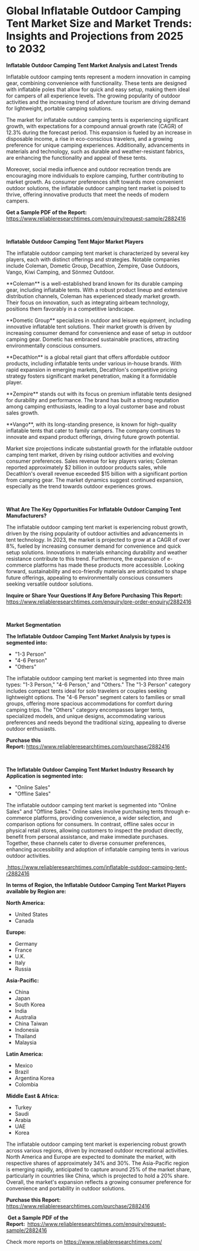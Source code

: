 <p><h1>Global Inflatable Outdoor Camping Tent Market Size and Market Trends: Insights and Projections from 2025 to 2032</h1></p><p><strong>Inflatable Outdoor Camping Tent Market Analysis and Latest Trends</strong></p>
<p><p>Inflatable outdoor camping tents represent a modern innovation in camping gear, combining convenience with functionality. These tents are designed with inflatable poles that allow for quick and easy setup, making them ideal for campers of all experience levels. The growing popularity of outdoor activities and the increasing trend of adventure tourism are driving demand for lightweight, portable camping solutions. </p><p>The market for inflatable outdoor camping tents is experiencing significant growth, with expectations for a compound annual growth rate (CAGR) of 12.3% during the forecast period. This expansion is fueled by an increase in disposable income, a rise in eco-conscious travelers, and a growing preference for unique camping experiences. Additionally, advancements in materials and technology, such as durable and weather-resistant fabrics, are enhancing the functionality and appeal of these tents. </p><p>Moreover, social media influence and outdoor recreation trends are encouraging more individuals to explore camping, further contributing to market growth. As consumer preferences shift towards more convenient outdoor solutions, the inflatable outdoor camping tent market is poised to thrive, offering innovative products that meet the needs of modern campers.</p></p>
<p><strong>Get a Sample PDF of the Report:&nbsp;</strong> <a href="https://www.reliableresearchtimes.com/enquiry/request-sample/2882416?utm_campaign=2642&utm_medium=2&utm_source=Github&utm_content=ia&utm_term=13032025&utm_id=inflatable-outdoor-camping-tent">https://www.reliableresearchtimes.com/enquiry/request-sample/2882416</a></p>
<p>&nbsp;</p>
<p><strong>Inflatable Outdoor Camping Tent Major Market Players</strong></p>
<p><p>The inflatable outdoor camping tent market is characterized by several key players, each with distinct offerings and strategies. Notable companies include Coleman, Dometic Group, Decathlon, Zempire, Oase Outdoors, Vango, Kiwi Camping, and Sönmez Outdoor.</p><p>**Coleman** is a well-established brand known for its durable camping gear, including inflatable tents. With a robust product lineup and extensive distribution channels, Coleman has experienced steady market growth. Their focus on innovation, such as integrating airbeam technology, positions them favorably in a competitive landscape.</p><p>**Dometic Group** specializes in outdoor and leisure equipment, including innovative inflatable tent solutions. Their market growth is driven by increasing consumer demand for convenience and ease of setup in outdoor camping gear. Dometic has embraced sustainable practices, attracting environmentally conscious consumers.</p><p>**Decathlon** is a global retail giant that offers affordable outdoor products, including inflatable tents under various in-house brands. With rapid expansion in emerging markets, Decathlon's competitive pricing strategy fosters significant market penetration, making it a formidable player.</p><p>**Zempire** stands out with its focus on premium inflatable tents designed for durability and performance. The brand has built a strong reputation among camping enthusiasts, leading to a loyal customer base and robust sales growth.</p><p>**Vango**, with its long-standing presence, is known for high-quality inflatable tents that cater to family campers. The company continues to innovate and expand product offerings, driving future growth potential.</p><p>Market size projections indicate substantial growth for the inflatable outdoor camping tent market, driven by rising outdoor activities and evolving consumer preferences. Sales revenue for key players varies; Coleman reported approximately $2 billion in outdoor products sales, while Decathlon's overall revenue exceeded $15 billion with a significant portion from camping gear. The market dynamics suggest continued expansion, especially as the trend towards outdoor experiences grows.</p></p>
<p>&nbsp;</p>
<p><strong>What Are The Key Opportunities For Inflatable Outdoor Camping Tent Manufacturers?</strong></p>
<p><p>The inflatable outdoor camping tent market is experiencing robust growth, driven by the rising popularity of outdoor activities and advancements in tent technology. In 2023, the market is projected to grow at a CAGR of over 8%, fueled by increasing consumer demand for convenience and quick setup solutions. Innovations in materials enhancing durability and weather resistance contribute to this trend. Furthermore, the expansion of e-commerce platforms has made these products more accessible. Looking forward, sustainability and eco-friendly materials are anticipated to shape future offerings, appealing to environmentally conscious consumers seeking versatile outdoor solutions.</p></p>
<p><strong>Inquire or Share Your Questions If Any Before Purchasing This Report:</strong> <a href="https://www.reliableresearchtimes.com/enquiry/pre-order-enquiry/2882416?utm_campaign=2642&utm_medium=2&utm_source=Github&utm_content=ia&utm_term=13032025&utm_id=inflatable-outdoor-camping-tent">https://www.reliableresearchtimes.com/enquiry/pre-order-enquiry/2882416</a></p>
<p>&nbsp;</p>
<p><strong>Market Segmentation</strong></p>
<p><strong>The Inflatable Outdoor Camping Tent Market Analysis by types is segmented into:</strong></p>
<p><ul><li>"1-3 Person"</li><li>"4-6 Person"</li><li>"Others"</li></ul></p>
<p><p>The inflatable outdoor camping tent market is segmented into three main types: "1-3 Person," "4-6 Person," and "Others." The "1-3 Person" category includes compact tents ideal for solo travelers or couples seeking lightweight options. The "4-6 Person" segment caters to families or small groups, offering more spacious accommodations for comfort during camping trips. The "Others" category encompasses larger tents, specialized models, and unique designs, accommodating various preferences and needs beyond the traditional sizing, appealing to diverse outdoor enthusiasts.</p></p>
<p><strong>Purchase this Report:&nbsp;</strong><a href="https://www.reliableresearchtimes.com/purchase/2882416?utm_campaign=2642&utm_medium=2&utm_source=Github&utm_content=ia&utm_term=13032025&utm_id=inflatable-outdoor-camping-tent">https://www.reliableresearchtimes.com/purchase/2882416</a></p>
<p>&nbsp;</p>
<p><strong>The Inflatable Outdoor Camping Tent Market Industry Research by Application is segmented into:</strong></p>
<p><ul><li>"Online Sales"</li><li>"Offline Sales"</li></ul></p>
<p><p>The inflatable outdoor camping tent market is segmented into "Online Sales" and "Offline Sales." Online sales involve purchasing tents through e-commerce platforms, providing convenience, a wider selection, and comparison options for consumers. In contrast, offline sales occur in physical retail stores, allowing customers to inspect the product directly, benefit from personal assistance, and make immediate purchases. Together, these channels cater to diverse consumer preferences, enhancing accessibility and adoption of inflatable camping tents in various outdoor activities.</p></p>
<p><a href="https://www.reliableresearchtimes.com/inflatable-outdoor-camping-tent-r2882416?utm_campaign=2642&utm_medium=2&utm_source=Github&utm_content=ia&utm_term=13032025&utm_id=inflatable-outdoor-camping-tent">&nbsp;https://www.reliableresearchtimes.com/inflatable-outdoor-camping-tent-r2882416</a></p>
<p><strong>In terms of Region, the Inflatable Outdoor Camping Tent Market Players available by Region are:</strong></p>
<p>
    <p> <strong> North America: </strong>
        <ul>
            <li>United States</li>
            <li>Canada</li>
        </ul>
        </p> 
    <p> <strong> Europe: </strong>
        <ul>
            <li>Germany</li>
            <li>France</li>
            <li>U.K.</li>
            <li>Italy</li>
            <li>Russia</li>
        </ul>
        </p> 
    <p> <strong> Asia-Pacific: </strong>
        <ul>
            <li>China</li>
            <li>Japan</li>
            <li>South Korea</li>
            <li>India</li>
            <li>Australia</li>
            <li>China Taiwan</li>
            <li>Indonesia</li>
            <li>Thailand</li>
            <li>Malaysia</li>
        </ul>
        </p> 
    <p> <strong> Latin America: </strong>
        <ul>
            <li>Mexico</li>
            <li>Brazil</li>
            <li>Argentina Korea</li>
            <li>Colombia</li>
        </ul>
        </p> 
    <p> <strong> Middle East & Africa: </strong>
        <ul>
            <li>Turkey</li>
            <li>Saudi</li>
            <li>Arabia</li>
            <li>UAE</li>
            <li>Korea</li>
        </ul>
    </p>
    </p>
<p><p>The inflatable outdoor camping tent market is experiencing robust growth across various regions, driven by increased outdoor recreational activities. North America and Europe are expected to dominate the market, with respective shares of approximately 34% and 30%. The Asia-Pacific region is emerging rapidly, anticipated to capture around 25% of the market share, particularly in countries like China, which is projected to hold a 20% share. Overall, the market's expansion reflects a growing consumer preference for convenience and portability in outdoor solutions.</p></p>
<p><strong>Purchase this Report: </strong><a href="https://www.reliableresearchtimes.com/purchase/2882416?utm_campaign=2642&utm_medium=2&utm_source=Github&utm_content=ia&utm_term=13032025&utm_id=inflatable-outdoor-camping-tent">https://www.reliableresearchtimes.com/purchase/2882416</a></p>
<p>&nbsp;<strong>Get a Sample PDF of the Report:&nbsp;&nbsp;</strong><a href="https://www.reliableresearchtimes.com/enquiry/request-sample/2882416?utm_campaign=2642&utm_medium=2&utm_source=Github&utm_content=ia&utm_term=13032025&utm_id=inflatable-outdoor-camping-tent">https://www.reliableresearchtimes.com/enquiry/request-sample/2882416</a></p>
<p><strong></strong></p>
<p>Check more reports on <a href="https://www.reliableresearchtimes.com/?utm_campaign=2642&utm_medium=2&utm_source=Github&utm_content=ia&utm_term=13032025&utm_id=inflatable-outdoor-camping-tent">https://www.reliableresearchtimes.com/</a></p>